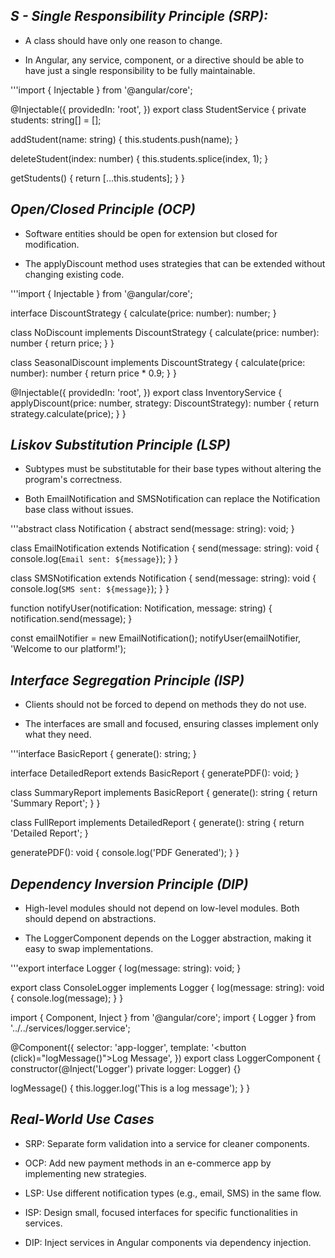 ## *S - Single Responsibility Principle (SRP):*

* A class should have only one reason to change.

* In Angular, any service, component, or a directive should be able to have just a single responsibility to be fully maintainable.

'''import { Injectable } from '@angular/core';

@Injectable({
  providedIn: 'root',
})
export class StudentService {
  private students: string[] = [];

  addStudent(name: string) {
    this.students.push(name);
  }

  deleteStudent(index: number) {
    this.students.splice(index, 1);
  }

  getStudents() {
    return [...this.students];
  }
}

## *Open/Closed Principle (OCP)*

* Software entities should be open for extension but closed for modification.

* The applyDiscount method uses strategies that can be extended without changing existing code.

'''import { Injectable } from '@angular/core';

interface DiscountStrategy {
  calculate(price: number): number;
}

class NoDiscount implements DiscountStrategy {
  calculate(price: number): number {
    return price;
  }
}

class SeasonalDiscount implements DiscountStrategy {
  calculate(price: number): number {
    return price * 0.9;
  }
}

@Injectable({
  providedIn: 'root',
})
export class InventoryService {
  applyDiscount(price: number, strategy: DiscountStrategy): number {
    return strategy.calculate(price);
  }
}

## *Liskov Substitution Principle (LSP)*

* Subtypes must be substitutable for their base types without altering the program's correctness.

* Both EmailNotification and SMSNotification can replace the Notification base class without issues.

'''abstract class Notification {
  abstract send(message: string): void;
}

class EmailNotification extends Notification {
  send(message: string): void {
    console.log(`Email sent: ${message}`);
  }
}

class SMSNotification extends Notification {
  send(message: string): void {
    console.log(`SMS sent: ${message}`);
  }
}

function notifyUser(notification: Notification, message: string) {
  notification.send(message);
}

const emailNotifier = new EmailNotification();
notifyUser(emailNotifier, 'Welcome to our platform!');

## *Interface Segregation Principle (ISP)*

* Clients should not be forced to depend on methods they do not use.

* The interfaces are small and focused, ensuring classes implement only what they need.

'''interface BasicReport {
  generate(): string;
}

interface DetailedReport extends BasicReport {
  generatePDF(): void;
}

class SummaryReport implements BasicReport {
  generate(): string {
    return 'Summary Report';
  }
}

class FullReport implements DetailedReport {
  generate(): string {
    return 'Detailed Report';
  }

  generatePDF(): void {
    console.log('PDF Generated');
  }
}

## *Dependency Inversion Principle (DIP)*

* High-level modules should not depend on low-level modules. Both should depend on abstractions.

* The LoggerComponent depends on the Logger abstraction, making it easy to swap implementations.

'''export interface Logger {
  log(message: string): void;
}

export class ConsoleLogger implements Logger {
  log(message: string): void {
    console.log(message);
  }
}

import { Component, Inject } from '@angular/core';
import { Logger } from '../../services/logger.service';

@Component({
  selector: 'app-logger',
  template: '<button (click)="logMessage()">Log Message</button>',
})
export class LoggerComponent {
  constructor(@Inject('Logger') private logger: Logger) {}

  logMessage() {
    this.logger.log('This is a log message');
  }
}

## *Real-World Use Cases*

* SRP: Separate form validation into a service for cleaner components.

* OCP: Add new payment methods in an e-commerce app by implementing new strategies.

* LSP: Use different notification types (e.g., email, SMS) in the same flow.

* ISP: Design small, focused interfaces for specific functionalities in services.

* DIP: Inject services in Angular components via dependency injection.
